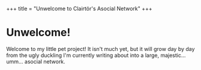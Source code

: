 +++
title = "Unwelcome to Clairtör's Asocial Network"
+++

# Unwelcome!

Welcome to my little pet project! It isn't much yet, but it will grow day by day from the ugly duckling I'm currently writing about into a large, majestic... umm... asocial network.